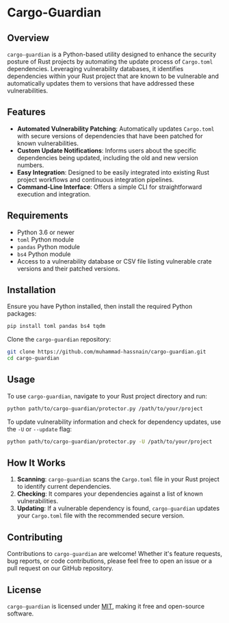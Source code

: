 
# Cargo-Guardian

## Overview

`cargo-guardian` is a Python-based utility designed to enhance the security posture of Rust projects by automating the update process of `Cargo.toml` dependencies. Leveraging vulnerability databases, it identifies dependencies within your Rust project that are known to be vulnerable and automatically updates them to versions that have addressed these vulnerabilities.

## Features

- **Automated Vulnerability Patching**: Automatically updates `Cargo.toml` with secure versions of dependencies that have been patched for known vulnerabilities.
- **Custom Update Notifications**: Informs users about the specific dependencies being updated, including the old and new version numbers.
- **Easy Integration**: Designed to be easily integrated into existing Rust project workflows and continuous integration pipelines.
- **Command-Line Interface**: Offers a simple CLI for straightforward execution and integration.

## Requirements

- Python 3.6 or newer
- `toml` Python module
- `pandas` Python module
- `bs4` Python module
- Access to a vulnerability database or CSV file listing vulnerable crate versions and their patched versions.

## Installation

Ensure you have Python installed, then install the required Python packages:

```bash
pip install toml pandas bs4 tqdm
```

Clone the `cargo-guardian` repository:

```bash
git clone https://github.com/muhammad-hassnain/cargo-guardian.git
cd cargo-guardian
```

## Usage

To use `cargo-guardian`, navigate to your Rust project directory and run:

```bash
python path/to/cargo-guardian/protector.py /path/to/your/project
```

To update vulnerability information and check for dependency updates, use the `-U` or `--update` flag:

```bash
python path/to/cargo-guardian/protector.py -U /path/to/your/project
```

## How It Works

1. **Scanning**: `cargo-guardian` scans the `Cargo.toml` file in your Rust project to identify current dependencies.
2. **Checking**: It compares your dependencies against a list of known vulnerabilities.
3. **Updating**: If a vulnerable dependency is found, `cargo-guardian` updates your `Cargo.toml` file with the recommended secure version.

## Contributing

Contributions to `cargo-guardian` are welcome! Whether it's feature requests, bug reports, or code contributions, please feel free to open an issue or a pull request on our GitHub repository.

## License

`cargo-guardian` is licensed under [MIT](LICENSE.md), making it free and open-source software.
